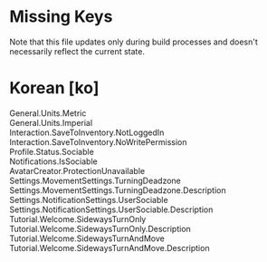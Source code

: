 # Missing Keys
Note that this file updates only during build processes and doesn't necessarily reflect the current state.

# Korean [ko]
General.Units.Metric  
General.Units.Imperial  
Interaction.SaveToInventory.NotLoggedIn  
Interaction.SaveToInventory.NoWritePermission  
Profile.Status.Sociable  
Notifications.IsSociable  
AvatarCreator.ProtectionUnavailable  
Settings.MovementSettings.TurningDeadzone  
Settings.MovementSettings.TurningDeadzone.Description  
Settings.NotificationSettings.UserSociable  
Settings.NotificationSettings.UserSociable.Description  
Tutorial.Welcome.SidewaysTurnOnly  
Tutorial.Welcome.SidewaysTurnOnly.Description  
Tutorial.Welcome.SidewaysTurnAndMove  
Tutorial.Welcome.SidewaysTurnAndMove.Description  

